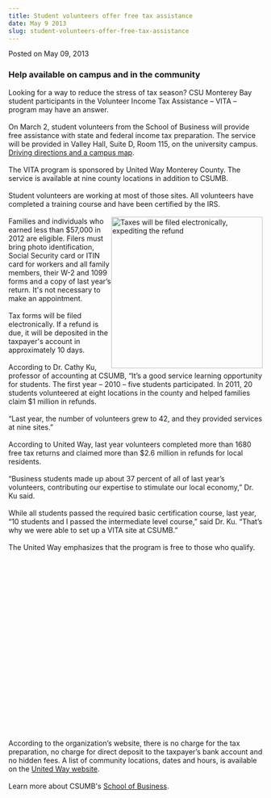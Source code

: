 ```yaml
---
title: Student volunteers offer free tax assistance
date: May 9 2013
slug: student-volunteers-offer-free-tax-assistance
---
```


 



<span class="date">Posted on May 09, 2013    </span>
<h3>Help available on campus and in the community</h3>
<p>Looking for a way to reduce the stress of tax season? CSU
Monterey Bay student participants in the Volunteer Income Tax
Assistance &#x2013; VITA &#x2013; program may have an answer.<br>
<br>
On March 2, student volunteers from the School of Business will
provide free assistance with state and federal income tax
preparation. The service will be provided in Valley Hall, Suite D,
Room 115, on the university campus. <a href="https://csumb.edu/map" rel="nofollow">Driving directions and a campus map</a>.<br>
<br>
The VITA program is sponsored by United Way Monterey County. The
service is available at nine county locations in addition to
CSUMB.<br>
<br>
Student volunteers are working at most of those sites. All
volunteers have completed a training course and have been certified
by the IRS.<br>
<br>
<img alt="Taxes will be filed electronically, expediting the refund" src="https://news.csumb.edu/sites/default/files/65/attachments/news/images/income_tax_1_0.jpg" style="float:right; width:300px; height:300px">Families and
individuals who earned less than $57,000 in 2012 are eligible.
Filers must bring photo identification, Social Security card or
ITIN card for workers and all family members, their W-2 and 1099
forms and a copy of last year&#x2019;s return. It&apos;s not necessary to make
an appointment.<br>
<br>
Tax forms will be filed electronically. If a refund is due, it will
be deposited in the taxpayer&apos;s account in approximately 10
days.<br>
<br>
According to Dr. Cathy Ku, professor of accounting at CSUMB, &#x201C;It&#x2019;s
a good service learning opportunity for students. The first year &#x2013;
2010 &#x2013; five students participated. In 2011, 20 students volunteered
at eight locations in the county and helped families claim $1
million in refunds.<br>
<br>
&#x201C;Last year, the number of volunteers grew to 42, and they provided
services at nine sites.&#x201D;&#x2028;&#x2028;<br>
<br>
According to United Way, last year volunteers completed more than
1680 free tax returns and claimed more than $2.6 million in refunds
for local residents.<br>
<br>
&#x201C;Business students made up about 37 percent of all of last year&#x2019;s
volunteers, contributing our expertise to stimulate our local
economy,&#x201D; Dr. Ku said.<br>
<br>
While all students passed the required basic certification course,
last year, &#x201C;10 students and I passed the intermediate level
course,&#x201D; said Dr. Ku. &#x201C;That&#x2019;s why we were able to set up a VITA
site at CSUMB.&#x201D;<br>
<br>
The United Way emphasizes that the program is free to those who
qualify.</br></br></br></br></br></br></br></br></br></br></br></br></br></br></img></br></br></br></br></br></br></br></br></p>
<p>According to the organization&#x2019;s website, there is no charge for
the tax preparation, no charge for direct deposit to the taxpayer&#x2019;s
bank account and no hidden fees. A list of community locations,
dates and hours, is available on the <a href="https://www.unitedwaymcca.org/free-tax-prep" rel="nofollow">United
Way website</a>.<br>
<br>
Learn more about CSUMB&apos;s <a href="https://csumb.edu/business" rel="nofollow">School of Business</a>.</br></br></p>





 
